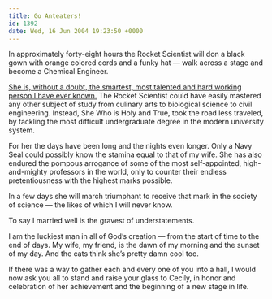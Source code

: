 ```yaml
---
title: Go Anteaters!
id: 1392
date: Wed, 16 Jun 2004 19:23:50 +0000
---
```


In approximately forty-eight hours the Rocket Scientist will don a black gown with orange colored cords and a funky hat — walk across a stage and become a Chemical Engineer.  

[She is, without a doubt, the smartest, most talented and hard working person I have ever known.](http://www.airbagindustries.com/archives/002494.php) The Rocket Scientist could have easily mastered any other subject of study from culinary arts to biological science to civil engineering. Instead, She Who is Holy and True, took the road less traveled, by tackling the most difficult undergraduate degree in the modern university system.  

For her the days have been long and the nights even longer. Only a Navy Seal could possibly know the stamina equal to that of my wife. She has also endured the pompous arrogance of some of the most self-appointed, high-and-mighty professors in the world, only to counter their endless pretentiousness with the highest marks possible.  

In a few days she will march triumphant to receive that mark in the society of science — the likes of which I will never know.  

To say I married well is the gravest of understatements.  

I am the luckiest man in all of God’s creation — from the start of time to the end of days. My wife, my friend, is the dawn of my morning and the sunset of my day. And the cats think she’s pretty damn cool too.  

If there was a way to gather each and every one of you into a hall, I would now ask you all to stand and raise your glass to Cecily, in honor and celebration of her achievement and the beginning of a new stage in life.






